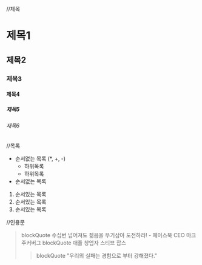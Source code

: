 //제목 
# 제목1
## 제목2
### 제목3
#### 제목4
##### 제목5
###### 재목6

//목록
* 순서없는 목록 (*, +, -)
  + 하위목록
  + 하위목록
* 순서없는 목록

1. 순서있는 목록
2. 순서있는 목록
3. 순서있는 목록

//인용문
> blockQuote 수십번 넘어져도 젊음을 무기삼아 도전하라! - 페이스북 CEO 마크 주커버그
> blockQuote 애플 창업자 스티브 잡스
>> blockQuote "우리의 실패는 경험으로 부터 강해졌다."
